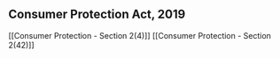 ## Consumer Protection Act, 2019

[[Consumer Protection - Section 2(4)]]
[[Consumer Protection - Section 2(42)]]

